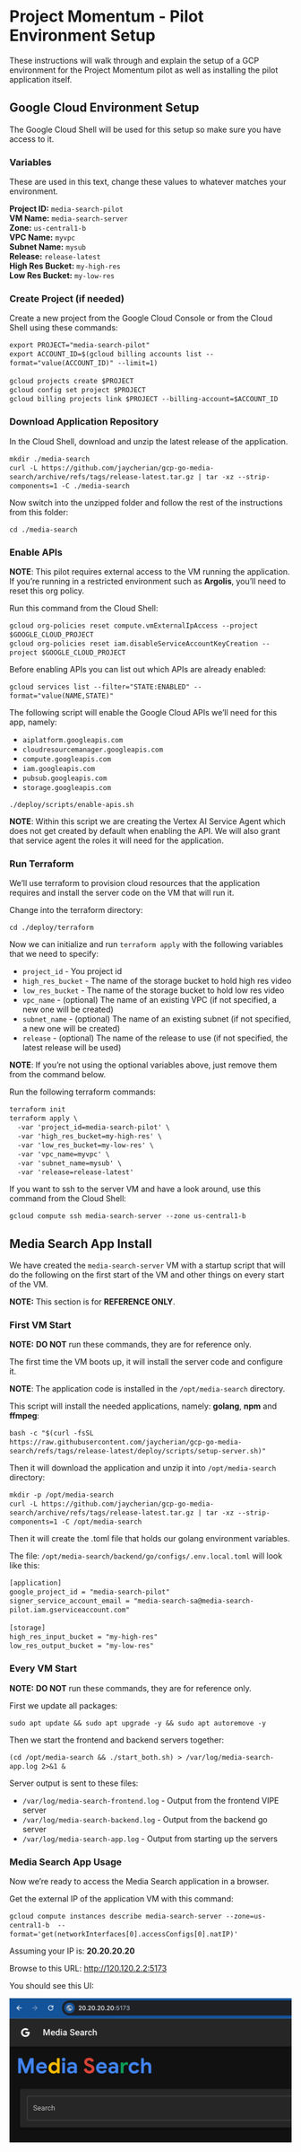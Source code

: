 # Project Momentum \- Pilot Environment Setup

These instructions will walk through and explain the setup of a GCP environment for the Project Momentum pilot as well as installing the pilot application itself.

## Google Cloud Environment Setup

The Google Cloud Shell will be used for this setup so make sure you have access to it.

### Variables 

These are used in this text, change these values to whatever matches your environment.

**Project ID:** `media-search-pilot`  
**VM Name:** `media-search-server`  
**Zone:** `us-central1-b`  
**VPC Name:** `myvpc`  
**Subnet Name:** `mysub`  
**Release:** `release-latest`   
**High Res Bucket:** `my-high-res`   
**Low Res Bucket:** `my-low-res`

### Create Project (if needed)

Create a new project from the Google Cloud Console or from the Cloud Shell using these commands:

```
export PROJECT="media-search-pilot"
export ACCOUNT_ID=$(gcloud billing accounts list --format="value(ACCOUNT_ID)" --limit=1)

gcloud projects create $PROJECT
gcloud config set project $PROJECT
gcloud billing projects link $PROJECT --billing-account=$ACCOUNT_ID
```

### Download Application Repository

In the Cloud Shell, download and unzip the latest release of the application. 

```
mkdir ./media-search
curl -L https://github.com/jaycherian/gcp-go-media-search/archive/refs/tags/release-latest.tar.gz | tar -xz --strip-components=1 -C ./media-search
```

Now switch into the unzipped folder and follow the rest of the instructions from this folder:

```
cd ./media-search
```

### Enable APIs

**NOTE**: This pilot requires external access to the VM running the application. If you’re running in a restricted environment such as **Argolis**, you’ll need to reset this org policy.

Run this command from the Cloud Shell:

```
gcloud org-policies reset compute.vmExternalIpAccess --project $GOOGLE_CLOUD_PROJECT
gcloud org-policies reset iam.disableServiceAccountKeyCreation --project $GOOGLE_CLOUD_PROJECT
```

Before enabling APIs you can list out which APIs are already enabled:

```
gcloud services list --filter="STATE:ENABLED" --format="value(NAME,STATE)"
```

The following script will enable the Google Cloud APIs we’ll need for this app, namely:

- `aiplatform.googleapis.com`  
- `cloudresourcemanager.googleapis.com`  
- `compute.googleapis.com`  
- `iam.googleapis.com`  
- `pubsub.googleapis.com`  
- `storage.googleapis.com`

```
./deploy/scripts/enable-apis.sh
```

**NOTE**: Within this script we are creating the Vertex AI Service Agent which does not get created by default when enabling the API. We will also grant that service agent the roles it will need for the application.

### Run Terraform

We’ll use terraform to provision cloud resources that the application requires and install the server code on the VM that will run it.

Change into the terraform directory:

```
cd ./deploy/terraform
```

Now we can initialize and run `terraform apply` with the following variables that we need to specify:

- `project_id` \- You project id  
- `high_res_bucket` \- The name of the storage bucket to hold high res video  
- `low_res_bucket` \- The name of the storage bucket to hold low res video  
- `vpc_name` \- (optional) The name of an existing VPC (if not specified, a new one will be created)  
- `subnet_name` \- (optional) The name of an existing subnet (if not specified, a new one will be created)  
- `release` \- (optional) The name of the release to use (if not specified, the latest release will be used)

**NOTE**: If you’re not using the optional variables above, just remove them from the command below.

Run the following terraform commands:

```
terraform init
terraform apply \
  -var 'project_id=media-search-pilot' \
  -var 'high_res_bucket=my-high-res' \
  -var 'low_res_bucket=my-low-res' \
  -var 'vpc_name=myvpc' \
  -var 'subnet_name=mysub' \
  -var 'release=release-latest'
```

If you want to ssh to the server VM and have a look around, use this command from the Cloud Shell:

```
gcloud compute ssh media-search-server --zone us-central1-b
```

## Media Search App Install

We have created the `media-search-server` VM with a startup script that will do the following on the first start of the VM and other things on every start of the VM.

**NOTE:** This section is for **REFERENCE ONLY**.

### First VM Start

**NOTE:** **DO NOT** run these commands, they are for reference only.

The first time the VM boots up, it will install the server code and configure it.

**NOTE**: The application code is installed in the `/opt/media-search` directory.

This script will install the needed applications, namely: **golang**, **npm** and **ffmpeg**:

```
bash -c "$(curl -fsSL https://raw.githubusercontent.com/jaycherian/gcp-go-media-search/refs/tags/release-latest/deploy/scripts/setup-server.sh)"
```

Then it will download the application and unzip it into `/opt/media-search` directory:

```
mkdir -p /opt/media-search
curl -L https://github.com/jaycherian/gcp-go-media-search/archive/refs/tags/release-latest.tar.gz | tar -xz --strip-components=1 -C /opt/media-search

```

Then it will create the .toml file that holds our golang environment variables. 

The file: `/opt/media-search/backend/go/configs/.env.local.toml` will look like this: 

```
[application]
google_project_id = "media-search-pilot"
signer_service_account_email = "media-search-sa@media-search-pilot.iam.gserviceaccount.com"

[storage]
high_res_input_bucket = "my-high-res"
low_res_output_bucket = "my-low-res"
```

### Every VM Start

**NOTE:** **DO NOT** run these commands, they are for reference only.

First we update all packages:

```
sudo apt update && sudo apt upgrade -y && sudo apt autoremove -y
```

Then we start the frontend and backend servers together:

```
(cd /opt/media-search && ./start_both.sh) > /var/log/media-search-app.log 2>&1 &
```

Server output is sent to these files:

- `/var/log/media-search-frontend.log` \- Output from the frontend VIPE server  
- `/var/log/media-search-backend.log` \- Output from the backend go server  
- `/var/log/media-search-app.log` \- Output from starting up the servers

### Media Search App Usage

Now we’re ready to access the Media Search application in a browser.

Get the external IP of the application VM with this command:

```
gcloud compute instances describe media-search-server --zone=us-central1-b  --format='get(networkInterfaces[0].accessConfigs[0].natIP)'
```

Assuming your IP is: **20.20.20.20**

Browse to this URL: <http://120.120.2.2:5173>

You should see this UI:

![Media Search UI](./images/media-search-ui.png)

